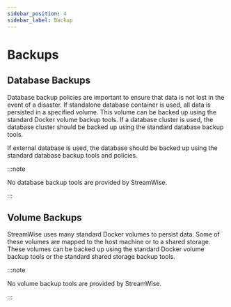 ```yaml
---
sidebar_position: 4
sidebar_label: Backup
---
```


# Backups

## Database Backups

Database backup policies are important to ensure that data is not lost in the event of a disaster. If standalone database container is used, all data is persisted in a specified volume. This volume can be backed up using the standard Docker volume backup tools. If a database cluster is used, the database cluster should be backed up using the standard database backup tools.

If external database is used, the database should be backed up using the standard database backup tools and policies.

:::note

No database backup tools are provided by StreamWise.

:::

## Volume Backups

StreamWise uses many standard Docker volumes to persist data. Some of these volumes are mapped to the host machine or to a shared storage. These volumes can be backed up using the standard Docker volume backup tools or the standard shared storage backup tools.

:::note

No volume backup tools are provided by StreamWise.

:::